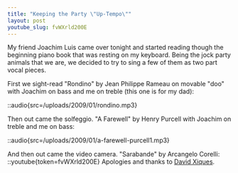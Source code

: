 ```yaml
---
title: "Keeping the Party \"Up-Tempo\""
layout: post
youtube_slug: fvWXrld200E
---
```


My friend Joachim Luis came over tonight and started reading though the beginning piano book that was resting on my keyboard. Being the jock party animals that we are, we decided to try to sing a few of them as two part vocal pieces.

First we sight-read "Rondino" by Jean Philippe Rameau on movable "doo" with Joachim on bass and me on treble (this one is for my dad):

::audio{src=/uploads/2009/01/rondino.mp3}

Then out came the solfeggio. "A Farewell" by Henry Purcell with Joachim on treble and me on bass:

::audio{src=/uploads/2009/01/a-farewell-purcell1.mp3}

And then out came the video camera. "Sarabande" by Arcangelo Corelli:
::youtube{token=fvWXrld200E}
Apologies and thanks to <a href="http://musicdance.sfsu.edu/faculty/84/david-xiques">David Xiques</a>.
